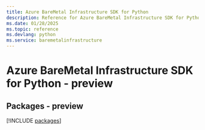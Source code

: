 ```yaml
---
title: Azure BareMetal Infrastructure SDK for Python
description: Reference for Azure BareMetal Infrastructure SDK for Python
ms.date: 01/28/2025
ms.topic: reference
ms.devlang: python
ms.service: baremetalinfrastructure
---
```

# Azure BareMetal Infrastructure SDK for Python - preview
## Packages - preview
[!INCLUDE [packages](baremetal-infrastructure-index.md)]